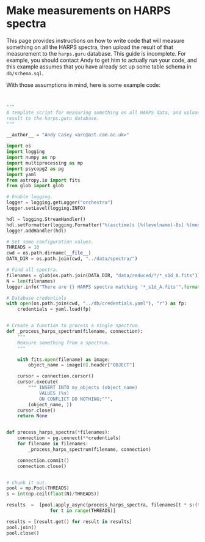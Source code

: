Make measurements on HARPS spectra
==================================

This page provides instructions on how to write code that will measure something on all the HARPS spectra, then upload the result of that measurement to the `harps.guru` database.
This guide is incomplete. For example, you should contact Andy to get him to actually *run* your code, and this example assumes that you have already set up some table schema in
`db/schema.sql`.

With those assumptions in mind, here is some example code:
````python


"""
A template script for measuring something on all HARPS data, and uploading the
result to the harps.guru database.
"""

__author__ = "Andy Casey <arc@ast.cam.ac.uk>"

import os
import logging
import numpy as np
import multiprocessing as mp
import psycopg2 as pg
import yaml
from astropy.io import fits
from glob import glob

# Enable logging.
logger = logging.getLogger("orchestra")
logger.setLevel(logging.INFO) 

hdl = logging.StreamHandler()
hdl.setFormatter(logging.Formatter("%(asctime)s [%(levelname)-8s] %(message)s"))
logger.addHandler(hdl)

# Set some configuration values.
THREADS = 10
cwd = os.path.dirname(__file__)
DATA_DIR = os.path.join(cwd, "../data/spectra/")

# Find all spectra.
filenames = glob(os.path.join(DATA_DIR, "data/reduced/*/*_s1d_A.fits"))
N = len(filenames)
logger.info("There are {} HARPS spectra matching '*_s1d_A.fits'".format(N))

# Database credentials
with open(os.path.join(cwd, "../db/credentials.yaml"), "r") as fp:
    credentials = yaml.load(fp)


# Create a function to process a single spectrum.
def _process_harps_spectrum(filename, connection):
    """
    Measure something from a spectrum.
    """

    with fits.open(filename) as image:
        object_name = image[0].header["OBJECT"]

    cursor = connection.cursor()
    cursor.execute(
        """ INSERT INTO my_objects (object_name)
            VALUES (%s)
            ON CONFLICT DO NOTHING;""",
        (object_name, ))
    cursor.close()
    return None


def process_harps_spectra(*filenames):
    connection = pg.connect(**credentials)
    for filename in filenames:
        _process_harps_spectrum(filename, connection)

    connection.commit()
    connection.close()


# Chunk it out.
pool = mp.Pool(THREADS)
s = int(np.ceil(float(N)/THREADS))

results  =  [pool.apply_async(process_harps_spectra, filenames[t * s:(t + 1) * s]) \
                for t in range(THREADS)]      

results = [result.get() for result in results]
pool.join()
pool.close()
````
